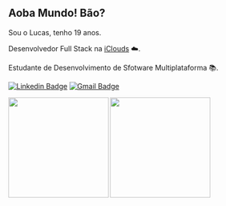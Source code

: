 ## Aoba Mundo! Bão?

  Sou o Lucas, tenho 19 anos.
  
  Desenvolvedor Full Stack na [iClouds](https://github.com/iClouds-Sistemas-Web) ☁️.
  
  Estudante de Desenvolvimento de Sfotware Multiplataforma 📚.
  
  [![Linkedin Badge](https://img.shields.io/badge/-Lucas%20Braz-2777b5?style=flat-square&logo=Linkedin&logoColor=white&link=https://www.linkedin.com/in/lucas-braz-dias/)](https://www.linkedin.com/in/lucas-braz-dias/) 
  [![Gmail Badge](https://img.shields.io/badge/-lucasbrzdias@gmail.com-ac3d32?style=flat-square&logo=Gmail&logoColor=white&link=mailto:lucasbrzdias@gmail.com)](mailto:lucasbrzdias@gmail.com)
  
  <img height="200" align="left" src="https://media4.giphy.com/media/TcdpZwYDPlWXC/giphy.gif"/>
  <img align="left" height="200" src="https://64.media.tumblr.com/fc7eb06f16f4307687b8f4e2fafdc683/tumblr_pm2cyxOYl01vg0r9to1_540.gifv"/>
 
